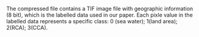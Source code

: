 The compressed file contains a TIF image file with geographic information (8 bit), which is the labelled data used in our paper. 
Each pixle value in the labelled data represents a specific class: 0 (sea water); 1(land area); 2(RCA); 3(CCA).
